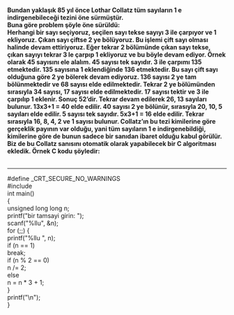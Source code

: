 <b>Bundan yaklaşık 85 yıl önce Lothar Collatz tüm sayıların 1 e indirgenebileceği tezini öne sürmüştür.<br>
Buna göre problem şöyle öne sürüldü: <br>
Herhangi bir sayı seçiyoruz, seçilen sayı tekse sayıyı 3 ile çarpıyor ve 1 ekliyoruz. Çıkan sayı çiftse 2 ye bölüyoruz. Bu işlemi çift sayı olması halinde devam ettiriyoruz. Eğer tekrar 2 bölümünde çıkan sayı tekse, çıkan sayıyı tekrar 3 le çarpıp 1 ekliyoruz ve bu böyle devam ediyor. 
Örnek olarak 45 sayısını ele alalım. 45 sayısı tek sayıdır. 3 ile çarpımı 135 etmektedir. 135 sayısına 1 eklendiğinde 136 etmektedir. Bu sayı çift sayı olduğuna göre 2 ye bölerek devam ediyoruz. 136 sayısı 2 ye tam bölünmektedir ve 68 sayısı elde edilmektedir. Tekrar 2 ye bölümünden sırasıyla 34 sayısı, 17 sayısı elde edilmektedir. 17 sayısı tektir ve 3 ile çarpılıp 1 eklenir. Sonuç 52’dir. Tekrar devam edilerek 26, 13 sayıları bulunur. 13x3+1 = 40 elde edilir. 40 sayısı 2 ye bölünür, sırasıyla 20, 10, 5 sayıları elde edilir. 5 sayısı tek sayıdır. 5x3+1 = 16 elde edilir. Tekrar sırasıyla 16, 8, 4, 2 ve 1 sayısı bulunur. 
Collatz’ın bu tezi kimilerine göre gerçeklik payının var olduğu, yani tüm sayıların 1 e indirgenebildiği, kimilerine göre de bunun sadece bir sanıdan ibaret olduğu kabul görülür. Biz de bu Collatz sanısını otomatik olarak yapabilecek bir C algoritması ekledik. 
Örnek C kodu şöyledir: <br><br></b>
<hr>
#define _CRT_SECURE_NO_WARNINGS<br>
#include <stdio.h><br>
int main()<br>
{<br>
	unsigned long long n;<br>
	printf("bir tamsayi girin: ");<br>
	scanf("%llu", &n);<br>
	for (;;) {<br>
		printf("%llu ", n);<br>
		if (n == 1)<br>
			break;<br>
		if (n % 2 == 0)<br>
			n /= 2;<br>
		else<br>
			n = n * 3 + 1;<br>
	}<br>
printf("\n");<br>
}<br>

